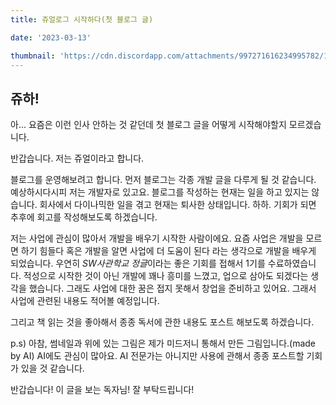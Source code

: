 ```yaml
---
title: 쥬얼로그 시작하다(첫 블로그 글)

date: '2023-03-13'

thumbnail: 'https://cdn.discordapp.com/attachments/997271616234995782/1084832195014823956/Jewel_Logo_a_triangular_emblem_featuring_a_stylized_tigers_head_a45dce76-6d2b-402f-a7eb-9f9c8a4efedf.png'
---
```


## **쥬하!**




아... 요즘은 이런 인사 안하는 것 같던데 첫 블로그 글을 어떻게 시작해야할지 모르겠습니다.

반갑습니다. 저는 쥬얼이라고 합니다.




블로그를 운영해보려고 합니다. 먼저 블로그는 각종 개발 글을 다루게 될 것 같습니다. 예상하시다시피 저는 개발자로 있고요. 블로그를 작성하는 현재는 일을 하고 있지는 않습니다. 회사에서 다이나믹한 일을 겪고 현재는 퇴사한 상태입니다. 하하. 기회가 되면 추후에 회고를 작성해보도록 하겠습니다.



저는 사업에 관심이 많아서 개발을 배우기 시작한 사람이에요. 요즘 사업은 개발을 모르면 하기 힘들다 혹은 개발을 알면 사업에 더 도움이 된다 라는 생각으로 개발을 배우게 되었습니다. 우연히 *SW사관학교 정글*이라는 좋은 기회를 접해서 1기를 수료하였습니다. 적성으로 시작한 것이 아닌 개발에 꽤나 흥미를 느꼈고, 업으로 삼아도 되겠다는 생각을 했습니다. 그래도 사업에 대한 꿈은 접지 못해서 창업을 준비하고 있어요. 그래서 사업에 관련된 내용도 적어볼 예정입니다.



그리고 책 읽는 것을 좋아해서 종종 독서에 관한 내용도 포스트 해보도록 하겠습니다.



p.s) 아참, 썸네일과 위에 있는 그림은 제가 미드저니 통해서 만든 그림입니다.(made by AI) AI에도 관심이 많아요. AI 전문가는 아니지만 사용에 관해서 종종 포스트할 기회가 있을 것 같습니다.



반갑습니다! 이 글을 보는 독자님! 잘 부탁드립니다!
